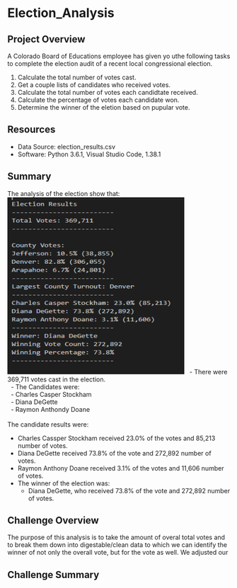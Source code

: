 # Election_Analysis

## Project Overview
A Colorado Board of Educations employee has given yo uthe following tasks to complete the election audit of a recent local congressional election.

1. Calculate the total number of votes cast.
2. Get a couple lists of candidates who received votes.
3. Calculate the total number of votes each candidtate received.
4. Calculate the percentage of votes each candidate won.
5. Determine the winner of the eletion based on pupular vote.

## Resources
- Data Source: election_results.csv
- Software: Python 3.6.1, Visual Studio Code, 1.38.1

## Summary
The analysis of the election show that:<br><img src="https://github.com/ChristianShada/Election_Analysis/blob/main/Election_results.PNG" width="400" height="400">
&nbsp;&nbsp;- There were 369,711 votes cast in the election.<br>
&nbsp;&nbsp;- The Candidates were:<br>
&nbsp;&nbsp;- Charles Casper Stockham<br>
&nbsp;&nbsp;- Diana DeGette<br>
&nbsp;&nbsp;- Raymon Anthondy Doane<br>
<br>
 The candidate results were:<br>
  - Charles Cassper Stockham received 23.0% of the votes and 85,213 number of votes.
  - Diana DeGette received 73.8% of the vote and 272,892 number of votes.
  - Raymon Anthony Doane received 3.1% of the votes and 11,606 number of votes.
- The winner of the election was:
  - Diana DeGette, who received 73.8% of the vote and 272,892 number of votes.

## Challenge Overview
The purpose of this analysis is to take the amount of overal total votes and to break them down into digestable/clean data to which we can identify the winner of not only the overall vote, but for the vote as well. We adjusted our 

## Challenge Summary
